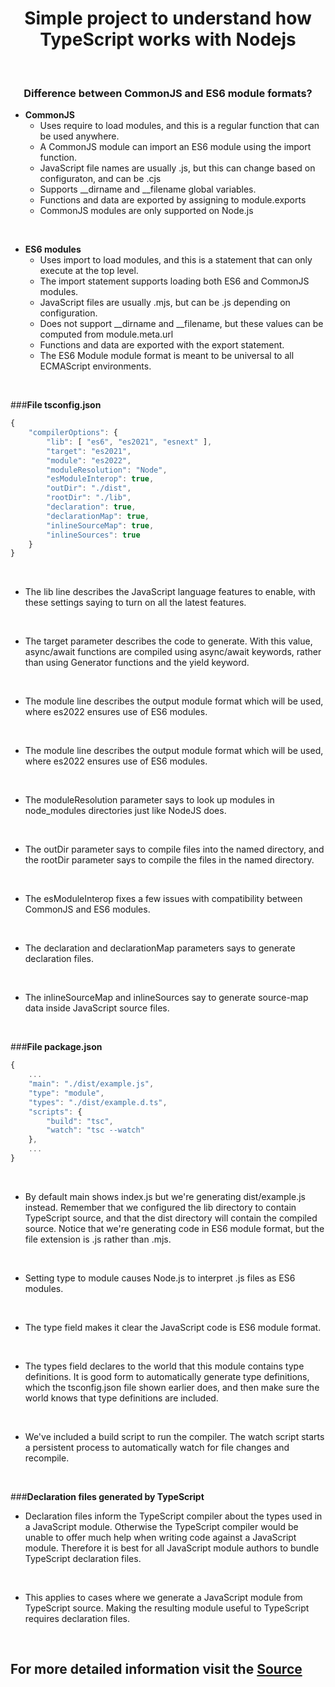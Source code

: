 <h1 align ="center"> Simple project to understand how TypeScript works with Nodejs </h1>
<br>

<h3 align ="center"> Difference between CommonJS and ES6 module formats? </h3>

* <b>CommonJS</b>
    - Uses require to load modules, and this is a regular function that can be used anywhere.
    - A CommonJS module can import an ES6 module using the import function.
    - JavaScript file names are usually .js, but this can change based on configuraton, and can be .cjs
    - Supports __dirname and __filename global variables.
    - Functions and data are exported by assigning to module.exports
    - CommonJS modules are only supported on Node.js
<br>

* <b>ES6 modules</b>
    - Uses import to load modules, and this is a statement that can only execute at the top level.
    - The import statement supports loading both ES6 and CommonJS modules.
    - JavaScript files are usually .mjs, but can be .js depending on configuration.
    - Does not support __dirname and __filename, but these values can be computed from module.meta.url
    - Functions and data are exported with the export statement.
    - The ES6 Module module format is meant to be universal to all ECMAScript environments.
<br>


###<b>File tsconfig.json</b><br>

```JavaScript
{
    "compilerOptions": {
        "lib": [ "es6", "es2021", "esnext" ],
        "target": "es2021",
        "module": "es2022",
        "moduleResolution": "Node",
        "esModuleInterop": true,
        "outDir": "./dist",
        "rootDir": "./lib",
        "declaration": true,
        "declarationMap": true,
        "inlineSourceMap": true,
        "inlineSources": true
    }
}
```
<br>


* The lib line describes the JavaScript language features to enable, with these settings saying to turn on all the latest features.
<br>

* The target parameter describes the code to generate. With this value, async/await functions are compiled using async/await keywords, rather than using Generator functions and the yield keyword.
<br>

* The module line describes the output module format which will be used, where es2022 ensures use of ES6 modules.
<br>

* The module line describes the output module format which will be used, where es2022 ensures use of ES6 modules.
<br>

* The moduleResolution parameter says to look up modules in node_modules directories just like NodeJS does.
<br>

* The outDir parameter says to compile files into the named directory, and the rootDir parameter says to compile the files in the named directory.
<br>

* The esModuleInterop fixes a few issues with compatibility between CommonJS and ES6 modules.
<br>

* The declaration and declarationMap parameters says to generate declaration files.
<br>

* The inlineSourceMap and inlineSources say to generate source-map data inside JavaScript source files.
<br>

###<b>File package.json</b><br>

```JavaScript
{
    ...
    "main": "./dist/example.js",
    "type": "module",
    "types": "./dist/example.d.ts",
    "scripts": {
        "build": "tsc",
        "watch": "tsc --watch"
    },
    ...
}
```
<br>

* By default main shows index.js but we're generating dist/example.js instead. Remember that we configured the lib directory to contain TypeScript source, and that the dist directory will contain the compiled source. Notice that we're generating code in ES6 module format, but the file extension is .js rather than .mjs.
<br>

* Setting type to module causes Node.js to interpret .js files as ES6 modules.
<br>

* The type field makes it clear the JavaScript code is ES6 module format.
<br>

* The types field declares to the world that this module contains type definitions. It is good form to automatically generate type definitions, which the tsconfig.json file shown earlier does, and then make sure the world knows that type definitions are included.
<br>

* We've included a build script to run the compiler. The watch script starts a persistent process to automatically watch for file changes and recompile.
<br>

###<b>Declaration files generated by TypeScript</b><br>

* Declaration files inform the TypeScript compiler about the types used in a JavaScript module. Otherwise the TypeScript compiler would be unable to offer much help when writing code against a JavaScript module. Therefore it is best for all JavaScript module authors to bundle TypeScript declaration files.
<br>

* This applies to cases where we generate a JavaScript module from TypeScript source. Making the resulting module useful to TypeScript requires declaration files.
<br>

## For more detailed information visit the <a href="https://techsparx.com/nodejs/typescript/modules-01.html/" target="_blank"/> Source